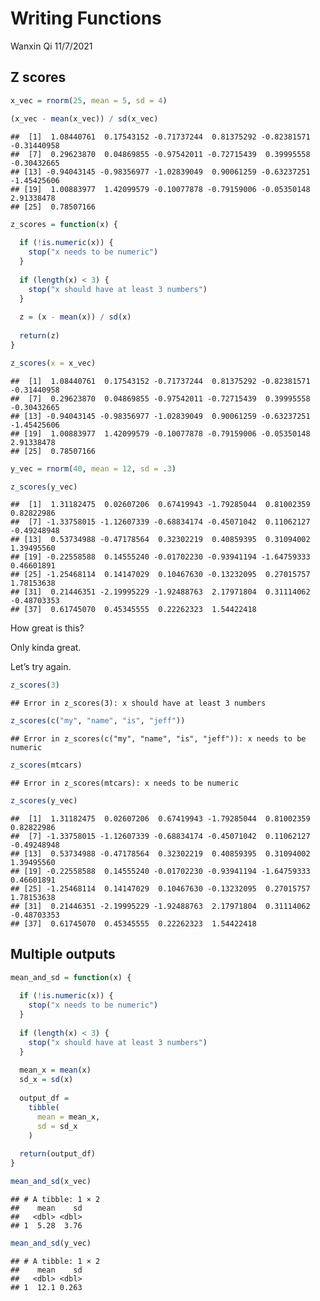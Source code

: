 Writing Functions
================
Wanxin Qi
11/7/2021

## Z scores

``` r
x_vec = rnorm(25, mean = 5, sd = 4)

(x_vec - mean(x_vec)) / sd(x_vec)
```

    ##  [1]  1.08440761  0.17543152 -0.71737244  0.81375292 -0.82381571 -0.31440958
    ##  [7]  0.29623870  0.04869855 -0.97542011 -0.72715439  0.39995558 -0.30432665
    ## [13] -0.94043145 -0.98356977 -1.02839049  0.90061259 -0.63237251 -1.45425606
    ## [19]  1.00883977  1.42099579 -0.10077878 -0.79159006 -0.05350148  2.91338478
    ## [25]  0.78507166

``` r
z_scores = function(x) {
  
  if (!is.numeric(x)) {
    stop("x needs to be numeric")
  }
  
  if (length(x) < 3) {
    stop("x should have at least 3 numbers")
  }
  
  z = (x - mean(x)) / sd(x)
  
  return(z)
}

z_scores(x = x_vec)
```

    ##  [1]  1.08440761  0.17543152 -0.71737244  0.81375292 -0.82381571 -0.31440958
    ##  [7]  0.29623870  0.04869855 -0.97542011 -0.72715439  0.39995558 -0.30432665
    ## [13] -0.94043145 -0.98356977 -1.02839049  0.90061259 -0.63237251 -1.45425606
    ## [19]  1.00883977  1.42099579 -0.10077878 -0.79159006 -0.05350148  2.91338478
    ## [25]  0.78507166

``` r
y_vec = rnorm(40, mean = 12, sd = .3)

z_scores(y_vec)
```

    ##  [1]  1.31182475  0.02607206  0.67419943 -1.79285044  0.81002359  0.82822986
    ##  [7] -1.33758015 -1.12607339 -0.68834174 -0.45071042  0.11062127 -0.49248948
    ## [13]  0.53734988 -0.47178564  0.32302219  0.40859395  0.31094002  1.39495560
    ## [19] -0.22558588  0.14555240 -0.01702230 -0.93941194 -1.64759333  0.46601891
    ## [25] -1.25468114  0.14147029  0.10467630 -0.13232095  0.27015757  1.78153638
    ## [31]  0.21446351 -2.19995229 -1.92488763  2.17971804  0.31114062 -0.48703353
    ## [37]  0.61745070  0.45345555  0.22262323  1.54422418

How great is this?

Only kinda great.

Let’s try again.

``` r
z_scores(3)
```

    ## Error in z_scores(3): x should have at least 3 numbers

``` r
z_scores(c("my", "name", "is", "jeff"))
```

    ## Error in z_scores(c("my", "name", "is", "jeff")): x needs to be numeric

``` r
z_scores(mtcars)
```

    ## Error in z_scores(mtcars): x needs to be numeric

``` r
z_scores(y_vec)
```

    ##  [1]  1.31182475  0.02607206  0.67419943 -1.79285044  0.81002359  0.82822986
    ##  [7] -1.33758015 -1.12607339 -0.68834174 -0.45071042  0.11062127 -0.49248948
    ## [13]  0.53734988 -0.47178564  0.32302219  0.40859395  0.31094002  1.39495560
    ## [19] -0.22558588  0.14555240 -0.01702230 -0.93941194 -1.64759333  0.46601891
    ## [25] -1.25468114  0.14147029  0.10467630 -0.13232095  0.27015757  1.78153638
    ## [31]  0.21446351 -2.19995229 -1.92488763  2.17971804  0.31114062 -0.48703353
    ## [37]  0.61745070  0.45345555  0.22262323  1.54422418

## Multiple outputs

``` r
mean_and_sd = function(x) {
  
  if (!is.numeric(x)) {
    stop("x needs to be numeric")
  }
  
  if (length(x) < 3) {
    stop("x should have at least 3 numbers")
  }
  
  mean_x = mean(x)
  sd_x = sd(x)
  
  output_df =
    tibble(
      mean = mean_x,
      sd = sd_x
    )
  
  return(output_df)
}

mean_and_sd(x_vec)
```

    ## # A tibble: 1 × 2
    ##    mean    sd
    ##   <dbl> <dbl>
    ## 1  5.28  3.76

``` r
mean_and_sd(y_vec)
```

    ## # A tibble: 1 × 2
    ##    mean    sd
    ##   <dbl> <dbl>
    ## 1  12.1 0.263
